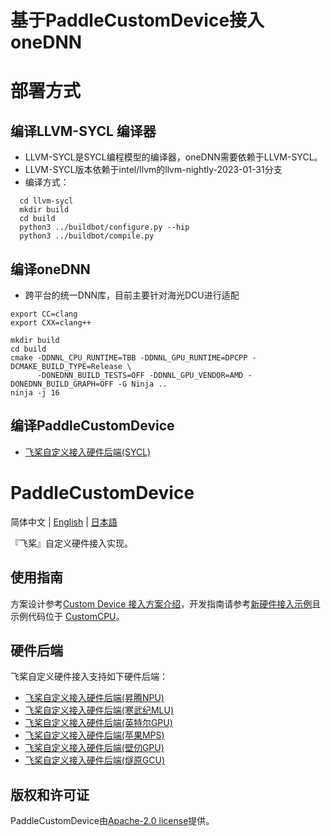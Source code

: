 # 基于PaddleCustomDevice接入oneDNN

# 部署方式

## 编译LLVM-SYCL 编译器
- LLVM-SYCL是SYCL编程模型的编译器，oneDNN需要依赖于LLVM-SYCL。
- LLVM-SYCL版本依赖于intel/llvm的llvm-nightly-2023-01-31分支
- 编译方式：
```
  cd llvm-sycl
  mkdir build
  cd build
  python3 ../buildbot/configure.py --hip
  python3 ../buildbot/compile.py
```

## 编译oneDNN
- 跨平台的统一DNN库，目前主要针对海光DCU进行适配

```
export CC=clang
export CXX=clang++

mkdir build
cd build
cmake -DDNNL_CPU_RUNTIME=TBB -DDNNL_GPU_RUNTIME=DPCPP -DCMAKE_BUILD_TYPE=Release \
      -DONEDNN_BUILD_TESTS=OFF -DDNNL_GPU_VENDOR=AMD -DONEDNN_BUILD_GRAPH=OFF -G Ninja ..
ninja -j 16
```

## 编译PaddleCustomDevice
- [飞桨自定义接入硬件后端(SYCL)](backends/SYCL/README.md)


# PaddleCustomDevice

简体中文 | [English](./README_en.md) | [日本語](./README_ja.md)

『飞桨』自定义硬件接入实现。

## 使用指南

方案设计参考[Custom Device 接入方案介绍](https://www.paddlepaddle.org.cn/documentation/docs/zh/develop/dev_guides/custom_device_docs/custom_device_overview_cn.html)，开发指南请参考[新硬件接入示例](https://www.paddlepaddle.org.cn/documentation/docs/zh/develop/dev_guides/custom_device_docs/custom_device_example_cn.html)且示例代码位于 [CustomCPU](backends/custom_cpu/README_cn.md)。

## 硬件后端

飞桨自定义硬件接入支持如下硬件后端：

- [飞桨自定义接入硬件后端(昇腾NPU)](backends/npu/README_cn.md)
- [飞桨自定义接入硬件后端(寒武纪MLU)](backends/mlu/README_cn.md)
- [飞桨自定义接入硬件后端(英特尔GPU)](backends/SYCL/README.md)
- [飞桨自定义接入硬件后端(苹果MPS)](backends/mps/README.md)
- [飞桨自定义接入硬件后端(壁仞GPU)](backends/biren_gpu/README_cn.md)
- [飞桨自定义接入硬件后端(燧原GCU)](backends/gcu/README_cn.md)

## 版权和许可证

PaddleCustomDevice由[Apache-2.0 license](LICENSE)提供。
